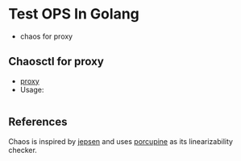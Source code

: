 # Test OPS In Golang

- chaos for proxy

## Chaosctl for proxy

- [proxy](proxychaos)
- Usage:
```sh 

```

## References

Chaos is inspired by [jepsen](https://github.com/jepsen-io/jepsen) and uses [porcupine](https://github.com/anishathalye/porcupine) as its linearizability checker.